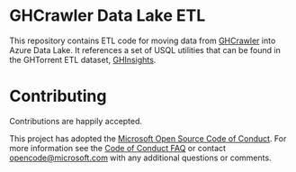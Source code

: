 # GHCrawler Data Lake ETL

This repository contains ETL code for moving data from [GHCrawler](https://github.com/Microsoft/ghcrawler) into Azure Data Lake.
It references a set of USQL utilities that can be found in the GHTorrent ETL dataset, [GHInsights](https://github.com/Microsoft/ghinsights).

# Contributing

Contributions are happily accepted.

This project has adopted the [Microsoft Open Source Code of Conduct](https://opensource.microsoft.com/codeofconduct/). For more information see the [Code of Conduct FAQ](https://opensource.microsoft.com/codeofconduct/faq/) or contact [opencode@microsoft.com](mailto:opencode@microsoft.com) with any additional questions or comments.
